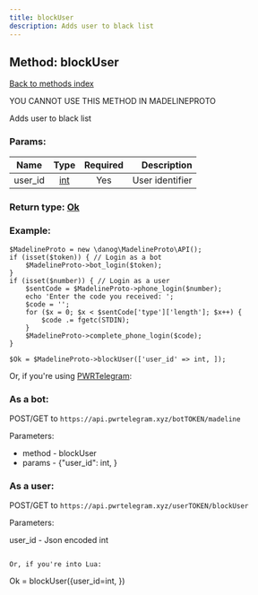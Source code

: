 ```yaml
---
title: blockUser
description: Adds user to black list
---
```

## Method: blockUser  
[Back to methods index](index.md)


YOU CANNOT USE THIS METHOD IN MADELINEPROTO


Adds user to black list

### Params:

| Name     |    Type       | Required | Description |
|----------|:-------------:|:--------:|------------:|
|user\_id|[int](../types/int.md) | Yes|User identifier|


### Return type: [Ok](../types/Ok.md)

### Example:


```
$MadelineProto = new \danog\MadelineProto\API();
if (isset($token)) { // Login as a bot
    $MadelineProto->bot_login($token);
}
if (isset($number)) { // Login as a user
    $sentCode = $MadelineProto->phone_login($number);
    echo 'Enter the code you received: ';
    $code = '';
    for ($x = 0; $x < $sentCode['type']['length']; $x++) {
        $code .= fgetc(STDIN);
    }
    $MadelineProto->complete_phone_login($code);
}

$Ok = $MadelineProto->blockUser(['user_id' => int, ]);
```

Or, if you're using [PWRTelegram](https://pwrtelegram.xyz):

### As a bot:

POST/GET to `https://api.pwrtelegram.xyz/botTOKEN/madeline`

Parameters:

* method - blockUser
* params - {"user_id": int, }



### As a user:

POST/GET to `https://api.pwrtelegram.xyz/userTOKEN/blockUser`

Parameters:

user_id - Json encoded int


```

Or, if you're into Lua:

```
Ok = blockUser({user_id=int, })
```

